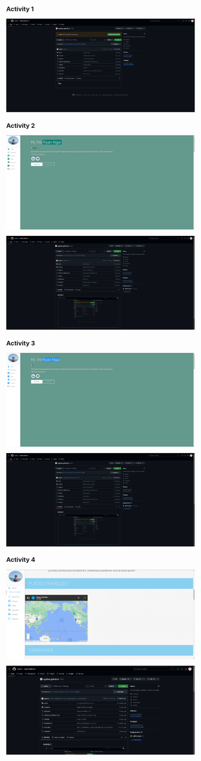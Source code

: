 ### Activity 1
<p align="center"> 
  <kbd>
    <a href="https://varadbhogayata.github.io" target="_blank"><img src="assets/img/ECE444_activity_1.png">
  </a>
  </kbd>
</p>

### Activity 2
<p align="center"> 
  <kbd>
    <a href="https://varadbhogayata.github.io" target="_blank"><img src="assets/img/activity_2_homepage.png">
  </a>
  </kbd>
</p>
<p align="center"> 
  <kbd>
    <a href="https://varadbhogayata.github.io" target="_blank"><img src="assets/img/activity_2_repo.png">
  </a>
  </kbd>
</p>

### Activity 3
<p align="center"> 
  <kbd>
    <a href="https://varadbhogayata.github.io" target="_blank"><img src="assets/img/activity_3_homepage.png">
  </a>
  </kbd>
</p>
<p align="center"> 
  <kbd>
    <a href="https://varadbhogayata.github.io" target="_blank"><img src="assets/img/activity_3_repo.png">
  </a>
  </kbd>
</p>

### Activity 4
<p align="center"> 
  <kbd>
    <a href="https://varadbhogayata.github.io" target="_blank"><img src="assets/img/activity_4_homepage.png">
  </a>
  </kbd>
</p>
<p align="center"> 
  <kbd>
    <a href="https://varadbhogayata.github.io" target="_blank"><img src="assets/img/activity_4_repo.png">
  </a>
  </kbd>
</p>